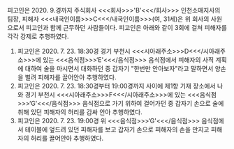 피고인은 2020. 9.경까지 주식회사 <<<회사>>>'B'<<</회사>>> 인천소매지사의 팀장, 피해자 <<<내국인이름>>>C<<</내국인이름>>>(여, 31세)은 위 회사의 사원으로서 피고인과 함께 근무하던 사람들이다. 피고인은 아래와 같이 3회에 걸쳐 피해자를 각각 강제로 추행하였다.
1. 피고인은 2020. 7. 23. 18:30경 경기 부천시 <<<시아래주소>>>D<<</시아래주소>>>에 있는 <<<음식점>>>‘E'<<</음식점>>> 음식점에서 피해자의 사직 계획에 대하여 술을 마시면서 대화하던 중 갑자기 "한번만 안아보자"라고 말하면서 양손을 벌려 피해자를 끌어안아 추행하였다.
2. 피고인은 2020. 7. 23. 18:30경부터 19:00경까지 사이에 제1항 기재 장소에서 나와 경기 부천시 <<<시아래주소>>>F<<</시아래주소>>>에 있는 <<<음식점>>>‘G'<<</음식점>>> 음식점으로 가기 위하여 걸어가던 중 갑자기 손으로 술에 취해 있던 피해자의 허리를 감싸 안아 추행하였다.
3. 피고인은 2020. 7. 23. 19:00경 위 <<<음식점>>>‘G'<<</음식점>>> 음식점에서 테이블에 엎드려 있던 피해자를 보고 갑자기 손으로 피해자의 손을 만지고 피해자의 허리를 끌어안아 추행하였다.